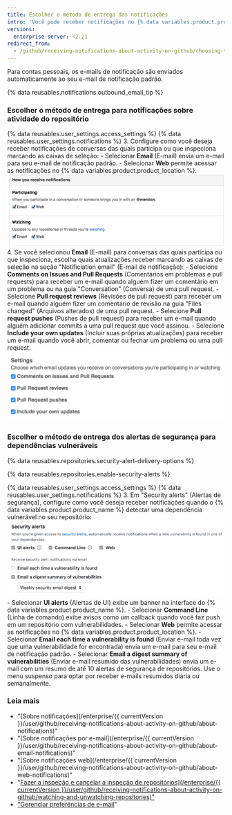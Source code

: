 ```yaml
---
title: Escolher o método de entrega das notificações
intro: 'Você pode receber notificações no {% data variables.product.product_location %} ou elas podem ser entregues pelo seu cliente de e-mail.'
versions:
  enterprise-server: <2.21
redirect_from:
  - /github/receiving-notifications-about-activity-on-github/choosing-the-delivery-method-for-your-notifications
---
```

Para contas pessoais, os e-mails de notificação são enviados automaticamente ao seu e-mail de notificação padrão.

{% data reusables.notifications.outbound_email_tip %}

### Escolher o método de entrega para notificações sobre atividade do repositório

{% data reusables.user_settings.access_settings %}
{% data reusables.user_settings.notifications %}
3. Configure como você deseja receber notificações de conversas das quais participa ou que inspeciona marcando as caixas de seleção:
    - Selecionar **Email** (E-mail) envia um e-mail para seu e-mail de notificação padrão.
    - Selecionar **Web** permite acessar as notificações no {% data variables.product.product_location %}. ![Configurar notificações](/assets/images/help/settings/ent-notifications-settings.png)
4. Se você selecionou **Email** (E-mail) para conversas das quais participa ou que inspeciona, escolha quais atualizações receber marcando as caixas de seleção na seção "Notificiation email" (E-mail de notificação):
    - Selecione **Comments on Issues and Pull Requests** (Comentários em problemas e pull requests) para receber um e-mail quando alguém fizer um comentário em um problema ou na guia "Conversation" (Conversa) de uma pull request.
    - Selecione **Pull request reviews** (Revisões de pull request) para receber um e-mail quando alguém fizer um comentário de revisão na guia "Files changed" (Arquivos alterados) de uma pull request.
    - Selecione **Pull request pushes** (Pushes de pull request) para receber um e-mail quando alguém adicionar commits a uma pull request que você assinou.
    - Selecione **Include your own updates** (Incluir suas próprias atualizações) para receber um e-mail quando você abrir, comentar ou fechar um problema ou uma pull request. ![Configurar opções de notificação de e-mail](/assets/images/help/settings/email_notification_settings.png)

### Escolher o método de entrega dos alertas de segurança para dependências vulneráveis

{% data reusables.repositories.security-alert-delivery-options %}

{% data reusables.repositories.enable-security-alerts %}

{% data reusables.user_settings.access_settings %}
{% data reusables.user_settings.notifications %}
3. Em "Security alerts" (Alertas de segurança), configure como você deseja receber notificações quando o {% data variables.product.product_name %} detectar uma dependência vulnerável no seu repositório:![Opções para configurar notificações de alertas de segurança](/assets/images/help/settings/vulnerability-alerts-options.png)
    - Selecionar **UI alerts** (Alertas de UI) exibe um banner na interface do {% data variables.product.product_name %}.
    - Selecionar **Command Line** (Linha de comando) exibe avisos como um callback quando você faz push em um repositório com vulnerabilidades.
    - Selecionar **Web** permite acessar as notificações no {% data variables.product.product_location %}.
    - Selecionar **Email each time a vulnerability is found** (Enviar e-mail toda vez que uma vulnerabilidade for encontrada) envia um e-mail para seu e-mail de notificação padrão.
    - Selecionar **Email a digest summary of vulnerabilities** (Enviar e-mail resumido das vulnerabilidades) envia um e-mail com um resumo de até 10 alertas de segurança de repositórios. Use o menu suspenso para optar por receber e-mails resumidos diária ou semanalmente.

### Leia mais

- "[Sobre notificações](/enterprise/{{ currentVersion }}/user/github/receiving-notifications-about-activity-on-github/about-notifications)"
- "[Sobre notificações por e-mail](/enterprise/{{ currentVersion }}/user/github/receiving-notifications-about-activity-on-github/about-email-notifications)"
- "[Sobre notificações web](/enterprise/{{ currentVersion }}/user/github/receiving-notifications-about-activity-on-github/about-web-notifications)"
- "<a href="/enterprise/[/user/github/receiving-notifications-about-activity-on-github/watching-and-unwatching-repositories">Fazer a inspeção e cancelar a inspeção de repositórios](/enterprise/{{ currentVersion }}/user/github/receiving-notifications-about-activity-on-github/watching-and-unwatching-repositories)"
- "[Gerenciar preferências de e-mail](/articles/managing-email-preferences)"
